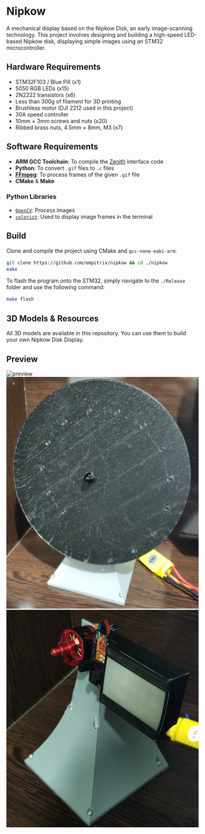 # Nipkow
A mechanical display based on the Nipkow Disk, an early image-scanning technology. This project involves designing and building a high-speed LED-based Nipkow disk, displaying simple images using an STM32 microcontroller.

## Hardware Requirements  
- STM32F103 / Blue Pill (x1)  
- 5050 RGB LEDs (x15)  
- 2N2222 transistors (x6)  
- Less than 300g of filament for 3D printing  
- Brushless motor (DJI 2212 used in this project)  
- 30A speed controller  
- 10mm × 3mm screws and nuts (x20)  
- Ribbed brass nuts, 4.5mm × 8mm, M3 (x7)  

## Software Requirements  
- **ARM GCC Toolchain**: To compile the [Zenith](https://github.com/empitrix/zenith) interface code  
- **Python**: To convert `.gif` files to `.c` files  
- [**FFmpeg**](https://github.com/ffmpeg/ffmpeg): To process frames of the given `.gif` file  
- **CMake** & **Make**  

### Python Libraries  
- [`OpenCV`](https://pypi.org/project/opencv-python/): Process images  
- [`colorist`](https://pypi.org/project/colorist/): Used to display image frames in the terminal


## Build
Clone and compile the project using CMake and `gcc-none-eabi-arm`:
```bash
git clone https://github.com/empitrix/nipkow && cd ./nipkow
make
```
To flash the program onto the STM32, simply navigate to the `./Release` folder and use the following command:

```bash
make flash
```

## 3D Models & Resources
All 3D models are available in this repository. You can use them to build your own Nipkow Disk Display.


## Preview
![preview](./assets/preview.gif)
![A](./assets/A.png)
![B](./assets/B.png)

